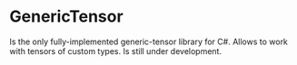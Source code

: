 # GenericTensor

Is the only fully-implemented generic-tensor library for C#. Allows to work with tensors of custom types. Is still under development.